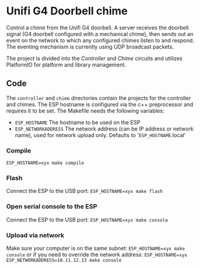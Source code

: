 # Unifi G4 Doorbell chime

Control a chime from the Unifi G4 doorbell. A server receives the doorbell signal (G4 doorbell configured with a mechanical chime), then sends out an event on the network to which any configured chimes listen to and respond. The eventing mechanism is currently using UDP broadcast packets.

The project is divided into the _Controller_ and _Chime_ circuits and utilizes PlatformIO for platform and library management.

## Code

The `controller` and `chime` directories contain the projects for the controller and chimes. The ESP hostname is configured via the c++ preprocessor and requires it to be set. The Makefile needs the following variables:

* `ESP_HOSTNAME` The hostname to be used on the ESP
* `ESP_NETWORKADDRESS` The network address (can be IP address or network name), used for network upload only. Defaults to '`ESP_HOSTNAME`.local'

### Compile
```ESP_HOSTNAME=xyx make compile```

### Flash
Connect the ESP to the USB port:
```ESP_HOSTNAME=xyx make flash```

### Open serial console to the ESP
Connect the ESP to the USB port:
```ESP_HOSTNAME=xyx make console```

### Upload via network
Make sure your computer is on the same subnet:
```ESP_HOSTNAME=xyx make console```
or if you need to override the network address:
```ESP_HOSTNAME=xyx ESP_NETWORKADDRESS=10.11.12.13 make console```

